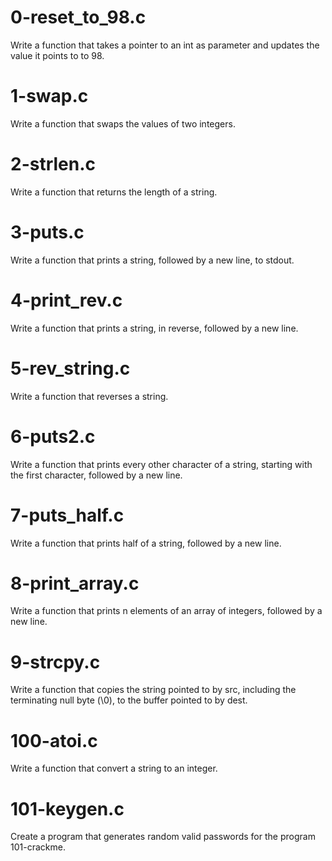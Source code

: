 # 0-reset_to_98.c
Write a function that takes a pointer to an int as parameter and updates the value it points to to 98.

# 1-swap.c
Write a function that swaps the values of two integers.

# 2-strlen.c
Write a function that returns the length of a string.

# 3-puts.c
Write a function that prints a string, followed by a new line, to stdout.

# 4-print_rev.c
Write a function that prints a string, in reverse, followed by a new line.

# 5-rev_string.c
Write a function that reverses a string.

# 6-puts2.c
Write a function that prints every other character of a string, starting with the first character, followed by a new line.

# 7-puts_half.c
Write a function that prints half of a string, followed by a new line.

# 8-print_array.c
Write a function that prints n elements of an array of integers, followed by a new line.

# 9-strcpy.c
Write a function that copies the string pointed to by src, including the terminating null byte (\0), to the buffer pointed to by dest.

# 100-atoi.c
Write a function that convert a string to an integer.

# 101-keygen.c
Create a program that generates random valid passwords for the program 101-crackme.
